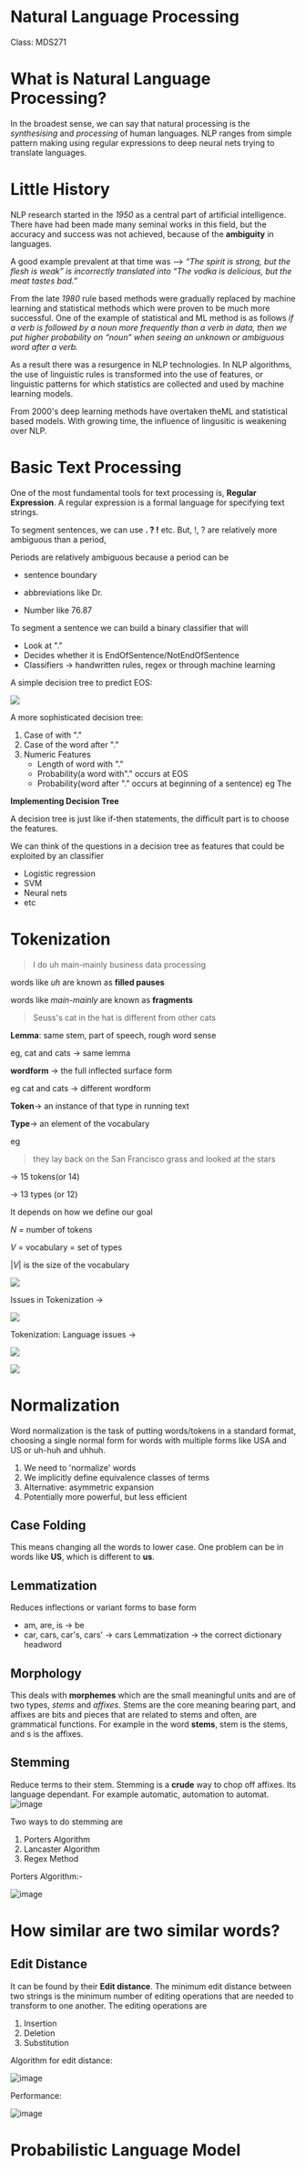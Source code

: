 # Natural Language Processing

Class: MDS271

# What is Natural Language Processing?
In the broadest sense, we can say that natural processing is the *synthesising* and *processing* of human languages. NLP ranges from simple pattern making using regular expressions to deep neural nets trying to translate languages.

# Little History
NLP research started in the *1950* as a central part of artificial intelligence. There have had been made many seminal works in this field, but the accuracy and success was not achieved, because of the **ambiguity** in languages.

A good example prevalent at that time was --> *“The spirit is strong, but the flesh is weak” is incorrectly translated into
“The vodka is delicious, but the meat tastes bad.”*

From the late *1980* rule based methods were gradually replaced by machine learning and statistical methods which were proven to be much more successful. One of the example of statistical and ML method is as follows *if a verb is followed by a noun more frequently than a verb in data, then we put higher probability on “noun” when seeing an unknown or
ambiguous word after a verb.*

As a result there was a resurgence in NLP technologies. In NLP algorithms, the use of linguistic rules is transformed into the use of features, or linguistic patterns for which statistics are collected and used by machine learning models. 

From 2000's deep learning methods have overtaken theML and statistical based models. With growing time, the influence of lingusitic is weakening over NLP.

# Basic Text Processing

One of the most fundamental tools for text processing is, **Regular Expression**. A regular expression is a formal language for specifying text strings. 

To segment sentences, we can use **. ? !** etc. But, !, ? are relatively more ambiguous than a period,

Periods are relatively ambiguous because a period can be

- sentence boundary
- abbreviations like Dr.

- Number like 76.87

To segment a sentence we can build a binary classifier that will

- Look at "."
- Decides whether it is EndOfSentence/NotEndOfSentence
- Classifiers → handwritten rules, regex or through machine learning

A simple decision tree to predict EOS:

![](Untitled.png)

A more sophisticated decision tree:

1. Case of with "."
2. Case of the word after "."
3. Numeric Features
    - Length of word with "."
    - Probability(a word with"." occurs at EOS
    - Probability(word after "." occurs at beginning of a sentence) eg The

**Implementing Decision Tree**

A decision tree is just like if-then statements, the difficult part is to choose the features.

We can think of the questions in a decision tree as features that could be exploited by an classifier

- Logistic regression
- SVM
- Neural nets
- etc

# Tokenization

> I do uh main-mainly business data processing

words like *uh* are known as **filled pauses**

words like *main-mainly* are known as **fragments**

> Seuss's cat in the hat is different from other cats

**Lemma**: same stem, part of speech, rough word sense 

eg, cat and cats → same lemma

**wordform** → the full inflected surface form

eg cat and cats → different wordform

**Token**→ an instance of that type in running text

**Type**→ an element of the vocabulary

eg

> they lay back on the San Francisco grass and looked at the stars

→ 15 tokens(or 14)

→ 13 types (or 12) 

It depends on how we define our goal

$N$ = number of tokens

$V$ = vocabulary = set of types

$|V|$ is the size of the vocabulary

![](Untitled%201.png)

Issues in Tokenization →

![](Untitled%202.png)

Tokenization: Language issues →

![](Untitled%203.png)

![](Untitled%204.png)

# Normalization
Word normalization is the task of putting words/tokens in a standard format, choosing a single normal form for words with multiple forms like USA and US or uh-huh and uhhuh.
1. We need to 'normalize' words
2. We implicitly define equivalence classes of terms
3. Alternative: asymmetric expansion
4. Potentially more powerful, but less efficient

## Case Folding
This means changing all the words to lower case. One problem can be in words like **US**, which is different to **us**.

## Lemmatization
Reduces inflections or variant forms to base form
- am, are, is -> be
- car, cars, car's, cars' -> cars
Lemmatization -> the correct dictionary headword

## Morphology
This deals with **morphemes** which are the small meaningful units and are of two types, *stems* and *affixes*. Stems are the core meaning bearing part, and affixes are bits and pieces that are related to stems and often, are grammatical functions. For example in the word **stems**, stem is the stems, and s is the affixes.

## Stemming
Reduce terms to their stem. Stemming is a **crude** way to chop off affixes. Its language dependant. For example automatic, automation to automat.
![image](https://user-images.githubusercontent.com/20279993/124009431-3a1e1200-d9fb-11eb-853b-b75887eaaa46.png)

Two ways to do stemming are
1. Porters Algorithm
2. Lancaster Algorithm
3. Regex Method


Porters Algorithm:-

![image](https://user-images.githubusercontent.com/20279993/124009773-9f720300-d9fb-11eb-8c07-1117f983b3b9.png)

# How similar are two similar words?

## Edit Distance

It can be found by their **Edit distance**. The minimum edit distance between two strings is the minimum number of editing operations that are needed to transform to one another. The editing operations are
1. Insertion
2. Deletion
3. Substitution


Algorithm for edit distance:

![image](https://user-images.githubusercontent.com/20279993/124014499-39887a00-da01-11eb-998d-73b57bbfaa6e.png)

Performance:

![image](https://user-images.githubusercontent.com/20279993/124015634-8587ee80-da02-11eb-8dac-e02c34ed2418.png)

# Probabilistic Language Model
